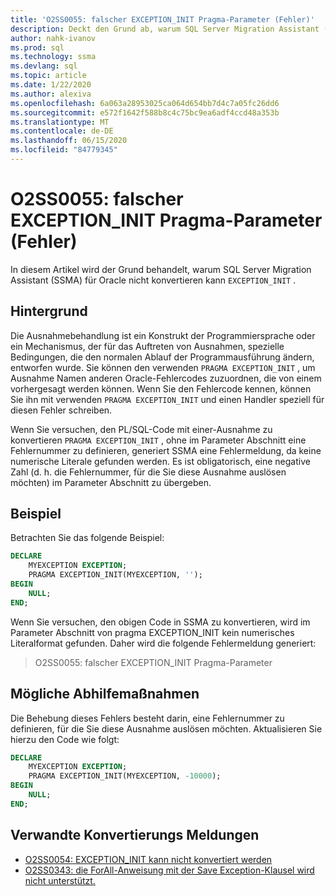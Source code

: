 ```yaml
---
title: 'O2SS0055: falscher EXCEPTION_INIT Pragma-Parameter (Fehler)'
description: Deckt den Grund ab, warum SQL Server Migration Assistant (SSMA) für Oracle EXCEPTION_INIT nicht konvertieren kann.
author: nahk-ivanov
ms.prod: sql
ms.technology: ssma
ms.devlang: sql
ms.topic: article
ms.date: 1/22/2020
ms.author: alexiva
ms.openlocfilehash: 6a063a28953025ca064d654bb7d4c7a05fc26dd6
ms.sourcegitcommit: e572f1642f588b8c4c75bc9ea6adf4ccd48a353b
ms.translationtype: MT
ms.contentlocale: de-DE
ms.lasthandoff: 06/15/2020
ms.locfileid: "84779345"
---
```

# <a name="o2ss0055-incorrect-exception_init-pragma-parameter-error"></a>O2SS0055: falscher EXCEPTION_INIT Pragma-Parameter (Fehler)

In diesem Artikel wird der Grund behandelt, warum SQL Server Migration Assistant (SSMA) für Oracle nicht konvertieren kann `EXCEPTION_INIT` .

## <a name="background"></a>Hintergrund

Die Ausnahmebehandlung ist ein Konstrukt der Programmiersprache oder ein Mechanismus, der für das Auftreten von Ausnahmen, spezielle Bedingungen, die den normalen Ablauf der Programmausführung ändern, entworfen wurde. Sie können den verwenden `PRAGMA EXCEPTION_INIT` , um Ausnahme Namen anderen Oracle-Fehlercodes zuzuordnen, die von einem vorhergesagt werden können. Wenn Sie den Fehlercode kennen, können Sie ihn mit verwenden `PRAGMA EXCEPTION_INIT` und einen Handler speziell für diesen Fehler schreiben.

Wenn Sie versuchen, den PL/SQL-Code mit einer-Ausnahme zu konvertieren `PRAGMA EXCEPTION_INIT` , ohne im Parameter Abschnitt eine Fehlernummer zu definieren, generiert SSMA eine Fehlermeldung, da keine numerische Literale gefunden werden. Es ist obligatorisch, eine negative Zahl (d. h. die Fehlernummer, für die Sie diese Ausnahme auslösen möchten) im Parameter Abschnitt zu übergeben.

## <a name="example"></a>Beispiel

Betrachten Sie das folgende Beispiel:

```sql
DECLARE
    MYEXCEPTION EXCEPTION;
    PRAGMA EXCEPTION_INIT(MYEXCEPTION, '');
BEGIN
    NULL;
END;
```

Wenn Sie versuchen, den obigen Code in SSMA zu konvertieren, wird im Parameter Abschnitt von pragma EXCEPTION_INIT kein numerisches Literalformat gefunden. Daher wird die folgende Fehlermeldung generiert:

> O2SS0055: falscher EXCEPTION_INIT Pragma-Parameter

## <a name="possible-remedies"></a>Mögliche Abhilfemaßnahmen

Die Behebung dieses Fehlers besteht darin, eine Fehlernummer zu definieren, für die Sie diese Ausnahme auslösen möchten. Aktualisieren Sie hierzu den Code wie folgt:

```sql
DECLARE
    MYEXCEPTION EXCEPTION;
    PRAGMA EXCEPTION_INIT(MYEXCEPTION, -10000);
BEGIN
    NULL;
END;
```

## <a name="related-conversion-messages"></a>Verwandte Konvertierungs Meldungen

* [O2SS0054: EXCEPTION_INIT kann nicht konvertiert werden](o2ss0054.md)
* [O2SS0343: die ForAll-Anweisung mit der Save Exception-Klausel wird nicht unterstützt.](o2ss0343.md)
